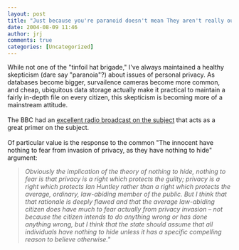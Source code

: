 ```yaml
---
layout: post
title: "Just because you're paranoid doesn't mean They aren't really out to get you."
date: 2004-08-09 11:46
author: jrj
comments: true
categories: [Uncategorized]
---
```

While not one of the "tinfoil hat brigade," I've always maintained a healthy skepticism (dare say "paranoia"?) about issues of personal privacy. As databases become bigger, survailence cameras become more common, and cheap, ubiquitous data storage actually make it practical to maintain a fairly in-depth file on every citizen, this skepticism is becoming more of a mainstream attitude.<br /><br />The BBC had an <a href="http://news.bbc.co.uk/1/hi/programmes/analysis/3937907.stm" target="_blank">excellent radio broadcast on the subject</a> that acts as a great primer on the subject.<br /><br />Of particular value is the response to the common "The innocent have nothing to fear from invasion of privacy, as they have nothing to hide" argument:<br /><blockquote>*Obviously the implication of the theory of nothing to hide, nothing to fear is that privacy is a right which protects the guilty; privacy is a right which protects Ian Huntley rather than a right which protects the average, ordinary, law-abiding member of the public.  But I think that that rationale is deeply flawed and that the average law-abiding citizen does have much to fear actually from privacy invasion – not because the citizen intends to do anything wrong or has done anything wrong, but I think that the state should assume that all individuals have nothing to hide unless it has a specific compelling reason to believe otherwise."*</blockquote>
